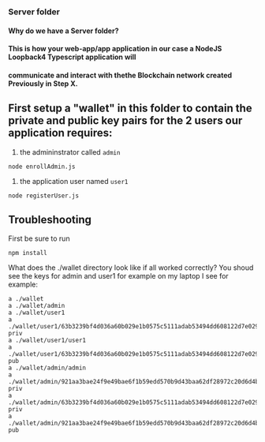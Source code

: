 ### Server folder

#### Why do we have a Server folder?
#### This is how your web-app/app application in our case a NodeJS Loopback4 Typescript application will
#### communicate and interact with thethe Blockchain network created Previously in Step X.

## First setup a "wallet" in this folder to contain the private and public key pairs for the 2 users our application requires:
1. the admininstrator called `admin`
```shell
node enrollAdmin.js
```

1. the application user named `user1`
```shell
node registerUser.js
```

## Troubleshooting
First be sure to run
```shell
npm install
```

What does the ./wallet directory look like if all worked correctly?  You shoud see the keys for admin and user1 
for example on my laptop I see for example:

``` text
a ./wallet
a ./wallet/admin
a ./wallet/user1
a ./wallet/user1/63b3239bf4d036a60b029e1b0575c5111adab53494dd608122d7e0292897f15b-priv
a ./wallet/user1/user1
a ./wallet/user1/63b3239bf4d036a60b029e1b0575c5111adab53494dd608122d7e0292897f15b-pub
a ./wallet/admin/admin
a ./wallet/admin/921aa3bae24f9e49bae6f1b59edd570b9d43baa62df28972c20d6d4bc78942b2-priv
a ./wallet/admin/63b3239bf4d036a60b029e1b0575c5111adab53494dd608122d7e0292897f15b-priv
a ./wallet/admin/921aa3bae24f9e49bae6f1b59edd570b9d43baa62df28972c20d6d4bc78942b2-pub


```